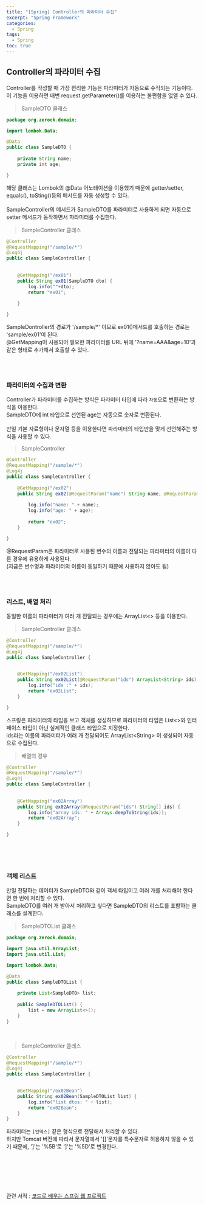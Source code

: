 ```yaml
---
title: "[Spring] Controller의 파라미터 수집"
excerpt: "Spring Framework"
categories: 
  - Spring
tags: 
  - Spring
toc: true
---
```


## Controller의 파라미터 수집

Controller를 작성할 때 가장 편리한 기능은 파라미터가 자동으로 수직되는 기능이다.<br>
이 기능을 이용하면 매번 request.getParameter()를 이용하는 불편함을 없앨 수 있다.<br>

> SampleDTO 클래스

```java
package org.zerock.domain;

import lombok.Data;

@Data
public class SampleDTO {
	
	private String name;
	private int age;

}
```

해당 클래스는 Lombok의 @Data 어노테이션을 이용했기 때문에 getter/setter, equals(), toSting()등의 메서드를 자동 생성할 수 있다.<br>
<br>
SampleController의 메서드가 SampleDTO를 파라미터로 사용하게 되면 자동으로 setter 메서드가 동작하면서 파라미터를 수집한다.<br>

> SampleController 클래스

```java
@Controller
@RequestMapping("/sample/*")
@Log4j
public class SampleController {
	
	
	@GetMapping("/ex01")
	public String ex01(SampleDTO dto) {
		log.info(""+dto);
		return "ex01";
				
	}

}
```

SampleDontroller의 경로가 '/sample/*' 이므로 ex01()메서드를 호출하는 경로는 'sample/ex01'이 된다.<br>
@GetMapping이 사용되어 필요한 파라미터를 URL 뒤에 '?name=AAA&age=10'과 같은 형태로 추가해서 호출할 수 있다.<br><br>

<br>

### 파라미터의 수집과 변환

Controller가 파라미터를 수집하는 방식은 파라미터 타입에 따라 `자동`으로 변환하는 방식을 이용한다.<br>
SampleDTO에 int 타입으로 선언된 age는 자동으로 숫자로 변환된다.<br>
<br>
만일 기본 자료형이나 문자열 등을 이용한다면 파라미터의 타입만을 맞게 선언해주는 방식을 사용할 수 있다.<br>

>SampleController

```java
@Controller
@RequestMapping("/sample/*")
@Log4j
public class SampleController {
	
	@GetMapping("/ex02")
	public String ex02(@RequestParam("name") String name, @RequestParam("age") int age) {
		
		log.info("name: " + name);
		log.info("age: " + age);
		
		return "ex02";
	}

}
```

@RequestParam은 파라미터로 사용된 변수의 이름과 전달되는 파라미터의 이름이 다른 경우에 유용하게 사용된다.<br>
(지금은 변수명과 파라미터의 이름이 동일하기 때문에 사용하지 않아도 됨)<br>

<br><br>

### 리스트, 배열 처리

동일한 이름의 파라미터가 여러 개 전달되는 경우에는 ArrayList<> 등을 이용한다.<br>

> SampleController 클래스

```java
@Controller
@RequestMapping("/sample/*")
@Log4j
public class SampleController {
	

	@GetMapping("/ex02List")
	public String ex02List(@RequestParam("ids") ArrayList<String> ids) {
		log.info("ids :" + ids);
		return "ex02List";
	}

}
```

스프링은 파라미터의 타입을 보고 객체를 생성하므로 파라미터의 타입은 List<>와 인터페이스 타입이 아닌 실제적인 클래스 타입으로 지정한다.<br>
ids라는 이름의 파라미터가 여러 개 전달되어도 ArrayList\<String\> 이 생성되어 자동으로 수집된다.<br>

> 배열의 경우

```java
@Controller
@RequestMapping("/sample/*")
@Log4j
public class SampleController {
	
	
	@GetMapping("ex02Array")
	public String ex02Array(@RequestParam("ids") String[] ids) {
		log.info("array ids: " + Arrays.deepToString(ids));
		return "ex02Array";
	}

}
```

<br><br><br>

### 객체 리스트

만일 전달하는 데이터가 SampleDTO와 같이 객체 타입이고 여러 개를 처리해야 한다면 한 번에 처리할 수 있다.<br>
SampleDTO를 여러 개 받아서 처리하고 싶다면 SampleDTO의 리스트를 포함하는 클래스를 설계한다.<br>

> SampleDTOList 클래스

```java
package org.zerock.domain;

import java.util.ArrayList;
import java.util.List;

import lombok.Data;

@Data
public class SampleDTOList {
	
	private List<SampleDTO> list;
	
	public SampleDTOList() {
		list = new ArrayList<>();
	}
}
```
<br>

> SampleController 클래스

```java
@Controller
@RequestMapping("/sample/*")
@Log4j
public class SampleController {

	
	@GetMapping("/ex02Bean")
	public String ex02Bean(SampleDTOList list) {
		log.info("list dtos: " + list);
		return "ex02Bean";
	}
}
```

파라미터는 `[인덱스]` 같은 형식으로 전달해서 처리할 수 있다.<br>
하지만 Tomcat 버전에 따라서 문자열에서 '[]'문자를 특수문자로 허용하지 않을 수 있기 때문에, ']'는 '%5B'로 ']'는 '%5D'로 변경한다.<br>

<br><br>

<br><br>




관련 서적 : [코드로 배우는 스프링 웹 프로젝트](https://cafe.naver.com/gugucoding)
<br><br>

